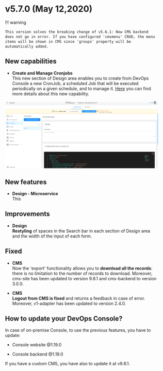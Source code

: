 # v5.7.0 (May 12,2020)

!!! warning

    This version solves the breaking change of v5.6.1: Now CMS backend does not go in error. If you have configured 'cmsmenu' CRUD, the menu items will be shown in CMS since 'groups' property will be automatically added.

## New capabilities

* **Create and Manage Cronjobs**        
  This new section of Design area enables you to create from DevOps Console a new CronJob, a scheduled Job that will be executed periodically on a given schedule, and to manage it. [Here](https://docs.mia-platform.eu/development_suite/api-console/api-design/jobs-cronjob/) you can find more details about this new capability.

![test-cronjobs](img/test-cronjobs.png)


## New features

* **Design - Microservice**        
  This

## Improvements


* **Design**       
  **Restyling** of spaces in the Search bar in each section of Design area and the width of the input of each form.

## Fixed

* **CMS**     
  Now the 'export' functionality allows you to **download all the records**: there is no limitation to the number of records to download. Moreover, cms-site has been updated to version 9.8.1 and cms-backend to version 3.0.0.

* **CMS**     
  **Logout from CMS is fixed** and returns a feedback in case of error. Moreover, v1-adapter has been updated to version 2.4.0.

## How to update your DevOps Console?

In case of on-premise Console, to use the previous features, you have to update:  

* Console website @1.19.0

* Console backend @1.19.0

If you have a custom CMS, you have also to update it at v9.8.1.